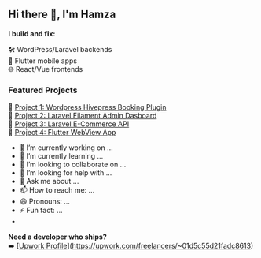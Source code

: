 ## Hi there 👋, I'm Hamza 

**I build and fix:**

🛠️ WordPress/Laravel backends  
📱 Flutter mobile apps  
🌐 React/Vue frontends  

### Featured Projects  
🔗 [Project 1: Wordpress Hivepress Booking Plugin](link)  
🔗 [Project 2: Laravel Filament Admin Dasboard](link)  
🔗 [Project 3: Laravel E-Commerce API](link)  
🔗 [Project 4: Flutter WebView App](link)  

- 🔭 I’m currently working on ...
- 🌱 I’m currently learning ...
- 👯 I’m looking to collaborate on ...
- 🤔 I’m looking for help with ...
- 💬 Ask me about ...
- 📫 How to reach me: ...
- 😄 Pronouns: ...
- ⚡ Fun fact: ...
- 
**Need a developer who ships?**  
➡️ [[Upwork Profile](your_upwork_link)](https://upwork.com/freelancers/~01d5c55d21fadc8613) 
<!--
**HamzaAmireh/HamzaAmireh** is a ✨ _special_ ✨ repository because its `README.md` (this file) appears on your GitHub profile.

Here are some ideas to get you started:

- 🔭 I’m currently working on ...
- 🌱 I’m currently learning ...
- 👯 I’m looking to collaborate on ...
- 🤔 I’m looking for help with ...
- 💬 Ask me about ...
- 📫 How to reach me: ...
- 😄 Pronouns: ...
- ⚡ Fun fact: ...
-->
